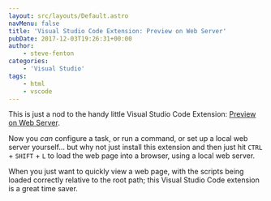 ```yaml
---
layout: src/layouts/Default.astro
navMenu: false
title: 'Visual Studio Code Extension: Preview on Web Server'
pubDate: 2017-12-03T19:26:31+00:00
author:
    - steve-fenton
categories:
    - 'Visual Studio'
tags:
    - html
    - vscode
---
```


This is just a nod to the handy little Visual Studio Code Extension: [Preview on Web Server](https://marketplace.visualstudio.com/items?itemName=yuichinukiyama.vscode-preview-server).

Now you *can* configure a task, or run a command, or set up a local web server yourself… but why not just install this extension and then just hit `CTRL` + `SHIFT` + `L` to load the web page into a browser, using a local web server.

When you just want to quickly view a web page, with the scripts being loaded correctly relative to the root path; this Visual Studio Code extension is a great time saver.